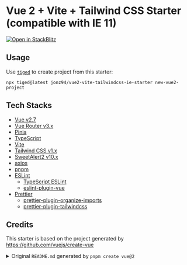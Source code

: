 # Vue 2 + Vite + Tailwind CSS Starter (compatible with IE 11)

[![Open in StackBlitz](https://developer.stackblitz.com/img/open_in_stackblitz.svg)](https://stackblitz.com/github/jonz94/vue2-vite-tailwindcss-ie-starter)

## Usage

Use [`tiged`](https://github.com/tiged/tiged) to create project from this starter:

```shell
npx tiged@latest jonz94/vue2-vite-tailwindcss-ie-starter new-vue2-project
```

## Tech Stacks

- [Vue v2.7](https://v2.vuejs.org/)
- [Vue Router v3.x](https://v3.router.vuejs.org/)
- [Pinia](https://pinia.vuejs.org/)
- [TypeScript](https://www.typescriptlang.org/)
- [Vite](https://vitejs.dev/)
- [Tailwind CSS v1.x](https://v1.tailwindcss.com/)
- [SweetAlert2 v10.x](https://sweetalert2.github.io/v10.html)
- [axios](https://axios-http.com)
- [pnpm](https://pnpm.io/)
- [ESLint](https://eslint.org)
    - [TypeScript ESLint](https://typescript-eslint.io/)
    - [eslint-plugin-vue](https://eslint.vuejs.org/)
- [Prettier](https://prettier.io/)
    - [prettier-plugin-organize-imports](https://github.com/simonhaenisch/prettier-plugin-organize-imports)
    - [prettier-plugin-tailwindcss](https://github.com/tailwindlabs/prettier-plugin-tailwindcss)

## Credits

This starter is based on the project generated by https://github.com/vuejs/create-vue

<details>
<summary>Original <code>README.md</code> generated by <code>pnpm create vue@2</code></summary>

This template should help get you started developing with Vue 2 in Vite.

## Recommended IDE Setup

[VSCode](https://code.visualstudio.com/) + [Volar](https://marketplace.visualstudio.com/items?itemName=Vue.volar) (and disable Vetur) + [TypeScript Vue Plugin (Volar)](https://marketplace.visualstudio.com/items?itemName=Vue.vscode-typescript-vue-plugin).

## Type Support for `.vue` Imports in TS

TypeScript cannot handle type information for `.vue` imports by default, so we replace the `tsc` CLI with `vue-tsc` for type checking. In editors, we need [TypeScript Vue Plugin (Volar)](https://marketplace.visualstudio.com/items?itemName=Vue.vscode-typescript-vue-plugin) to make the TypeScript language service aware of `.vue` types.

If the standalone TypeScript plugin doesn't feel fast enough to you, Volar has also implemented a [Take Over Mode](https://github.com/johnsoncodehk/volar/discussions/471#discussioncomment-1361669) that is more performant. You can enable it by the following steps:

1. Disable the built-in TypeScript Extension
    1) Run `Extensions: Show Built-in Extensions` from VSCode's command palette
    2) Find `TypeScript and JavaScript Language Features`, right click and select `Disable (Workspace)`
2. Reload the VSCode window by running `Developer: Reload Window` from the command palette.

## Customize configuration

See [Vite Configuration Reference](https://vitejs.dev/config/).

## Project Setup

```shell
pnpm install
```

### Compile and Hot-Reload for Development

```shell
pnpm dev
```

### Type-Check, Compile and Minify for Production

```shell
pnpm build
```

### Lint with [ESLint](https://eslint.org/)

```shell
pnpm lint
```

</details>
